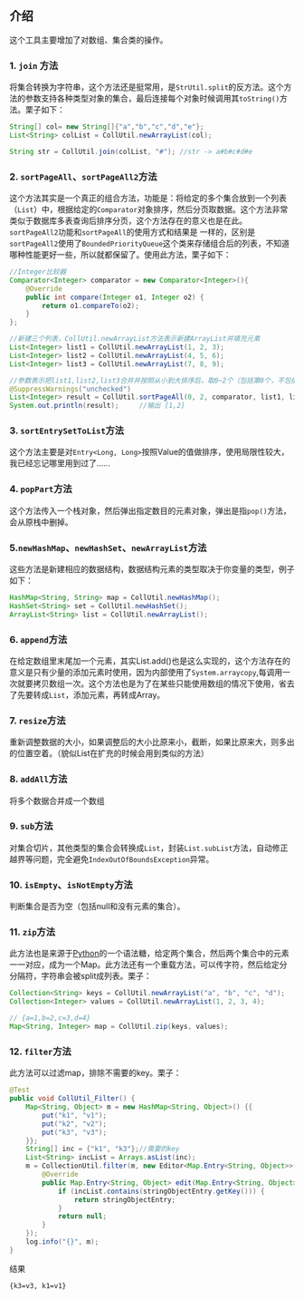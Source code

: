 ## 介绍

这个工具主要增加了对数组、集合类的操作。

### 1. `join` 方法
将集合转换为字符串，这个方法还是挺常用，是`StrUtil.split`的反方法。这个方法的参数支持各种类型对象的集合，最后连接每个对象时候调用其`toString()`方法。栗子如下：
```Java
String[] col= new String[]{"a","b","c","d","e"};
List<String> colList = CollUtil.newArrayList(col);

String str = CollUtil.join(colList, "#"); //str -> a#b#c#d#e
```

### 2. `sortPageAll`、`sortPageAll2`方法
这个方法其实是一个真正的组合方法，功能是：将给定的多个集合放到一个列表（`List`）中，根据给定的`Comparator`对象排序，然后分页取数据。这个方法非常类似于数据库多表查询后排序分页，这个方法存在的意义也是在此。`sortPageAll2`功能和`sortPageAll`的使用方式和结果是 一样的，区别是`sortPageAll2`使用了`BoundedPriorityQueue`这个类来存储组合后的列表，不知道哪种性能更好一些，所以就都保留了。使用此方法，栗子如下：
```Java
//Integer比较器
Comparator<Integer> comparator = new Comparator<Integer>(){
	@Override
	public int compare(Integer o1, Integer o2) {
		return o1.compareTo(o2);
	}
};

//新建三个列表，CollUtil.newArrayList方法表示新建ArrayList并填充元素
List<Integer> list1 = CollUtil.newArrayList(1, 2, 3);
List<Integer> list2 = CollUtil.newArrayList(4, 5, 6);
List<Integer> list3 = CollUtil.newArrayList(7, 8, 9);

//参数表示把list1,list2,list3合并并按照从小到大排序后，取0~2个（包括第0个，不包括第2个），结果是[1,2]
@SuppressWarnings("unchecked")
List<Integer> result = CollUtil.sortPageAll(0, 2, comparator, list1, list2, list3);
System.out.println(result);     //输出 [1,2]
```

### 3. `sortEntrySetToList`方法
这个方法主要是对`Entry<Long, Long>`按照Value的值做排序，使用局限性较大，我已经忘记哪里用到过了……

### 4. `popPart`方法
这个方法传入一个栈对象，然后弹出指定数目的元素对象，弹出是指`pop()`方法，会从原栈中删掉。

### 5.`newHashMap`、`newHashSet`、`newArrayList`方法
这些方法是新建相应的数据结构，数据结构元素的类型取决于你变量的类型，例子如下：

```Java
HashMap<String, String> map = CollUtil.newHashMap();
HashSet<String> set = CollUtil.newHashSet();
ArrayList<String> list = CollUtil.newArrayList();
```

### 6. `append`方法
在给定数组里末尾加一个元素，其实List.add()也是这么实现的，这个方法存在的意义是只有少量的添加元素时使用，因为内部使用了`System.arraycopy`,每调用一次就要拷贝数组一次。这个方法也是为了在某些只能使用数组的情况下使用，省去了先要转成`List`，添加元素，再转成Array。

### 7. `resize`方法
重新调整数据的大小，如果调整后的大小比原来小，截断，如果比原来大，则多出的位置空着。（貌似List在扩充的时候会用到类似的方法）

### 8. `addAll`方法
将多个数据合并成一个数组

### 9. `sub`方法
对集合切片，其他类型的集合会转换成`List`，封装`List.subList`方法，自动修正越界等问题，完全避免`IndexOutOfBoundsException`异常。

### 10. `isEmpty`、`isNotEmpty`方法
判断集合是否为空（包括null和没有元素的集合）。

### 11. `zip`方法
此方法也是来源于[Python](https://www.python.org/)的一个语法糖，给定两个集合，然后两个集合中的元素一一对应，成为一个Map。此方法还有一个重载方法，可以传字符，然后给定分分隔符，字符串会被split成列表。栗子：

```Java
Collection<String> keys = CollUtil.newArrayList("a", "b", "c", "d");
Collection<Integer> values = CollUtil.newArrayList(1, 2, 3, 4);

// {a=1,b=2,c=3,d=4}
Map<String, Integer> map = CollUtil.zip(keys, values);
```

### 12. `filter`方法
此方法可以过滤map，排除不需要的key。栗子：
```Java
@Test
public void CollUtil_Filter() {
    Map<String, Object> m = new HashMap<String, Object>() {{
        put("k1", "v1");
        put("k2", "v2");
        put("k3", "v3");
    }};
    String[] inc = {"k1", "k3"};//需要的key
    List<String> incList = Arrays.asList(inc);
    m = CollectionUtil.filter(m, new Editor<Map.Entry<String, Object>>() {
        @Override
        public Map.Entry<String, Object> edit(Map.Entry<String, Object> stringObjectEntry) {
            if (incList.contains(stringObjectEntry.getKey())) {
                return stringObjectEntry;
            }
            return null;
        }
    });
    log.info("{}", m);
}
```
结果
```
{k3=v3, k1=v1}
```
